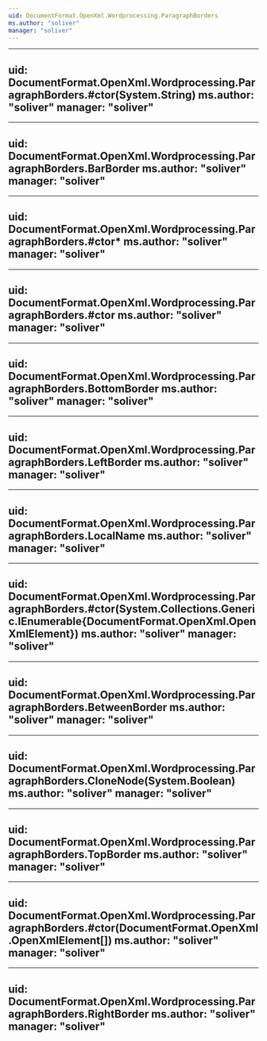 ```yaml
---
uid: DocumentFormat.OpenXml.Wordprocessing.ParagraphBorders
ms.author: "soliver"
manager: "soliver"
---
```


---
uid: DocumentFormat.OpenXml.Wordprocessing.ParagraphBorders.#ctor(System.String)
ms.author: "soliver"
manager: "soliver"
---

---
uid: DocumentFormat.OpenXml.Wordprocessing.ParagraphBorders.BarBorder
ms.author: "soliver"
manager: "soliver"
---

---
uid: DocumentFormat.OpenXml.Wordprocessing.ParagraphBorders.#ctor*
ms.author: "soliver"
manager: "soliver"
---

---
uid: DocumentFormat.OpenXml.Wordprocessing.ParagraphBorders.#ctor
ms.author: "soliver"
manager: "soliver"
---

---
uid: DocumentFormat.OpenXml.Wordprocessing.ParagraphBorders.BottomBorder
ms.author: "soliver"
manager: "soliver"
---

---
uid: DocumentFormat.OpenXml.Wordprocessing.ParagraphBorders.LeftBorder
ms.author: "soliver"
manager: "soliver"
---

---
uid: DocumentFormat.OpenXml.Wordprocessing.ParagraphBorders.LocalName
ms.author: "soliver"
manager: "soliver"
---

---
uid: DocumentFormat.OpenXml.Wordprocessing.ParagraphBorders.#ctor(System.Collections.Generic.IEnumerable{DocumentFormat.OpenXml.OpenXmlElement})
ms.author: "soliver"
manager: "soliver"
---

---
uid: DocumentFormat.OpenXml.Wordprocessing.ParagraphBorders.BetweenBorder
ms.author: "soliver"
manager: "soliver"
---

---
uid: DocumentFormat.OpenXml.Wordprocessing.ParagraphBorders.CloneNode(System.Boolean)
ms.author: "soliver"
manager: "soliver"
---

---
uid: DocumentFormat.OpenXml.Wordprocessing.ParagraphBorders.TopBorder
ms.author: "soliver"
manager: "soliver"
---

---
uid: DocumentFormat.OpenXml.Wordprocessing.ParagraphBorders.#ctor(DocumentFormat.OpenXml.OpenXmlElement[])
ms.author: "soliver"
manager: "soliver"
---

---
uid: DocumentFormat.OpenXml.Wordprocessing.ParagraphBorders.RightBorder
ms.author: "soliver"
manager: "soliver"
---
